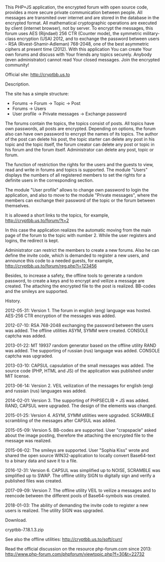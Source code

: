 This PHP+JS application, the encrypted forum with open source code, provides a more secure private communication between people. All messages are transmited over internet and are stored in the database in the encrypted format. All mathematical cryptographic operations are executed by client (internet browser), not by server. To encrypt the messages, this forum uses AES (Rijndael) 256 CTR (Counter mode), the symmetric military-class encryption (USA) 2012, and to exchange the password between users - RSA (Rivest-Shamir-Adleman) 768-2048, one of the best asymmetric ciphers at present time (2012). With this application You can create Your own forums and discuss with Your friends any topics securely. Anybody (even administrator) cannot read Your closed messages. Join the encrypted community!

Official site: http://cryptbb.us.to

Description.

The site has a simple structure:
- Forums &#8594; Forum &#8594; Topic &#8594; Post
- Forums &#8594; Users
- User profile &#8594; Private messages &#8594; Exchange password

The forums contain the topics, the topics consist of posts. All topics have own passwords, all posts are encrypted. Depending on options, the forum also can have own password to encrypt the names of its topics. The author of the post can delete his post, the topic starter can delete any post in his topic and the topic itself, the forum creator can delete any post or topic in his forum and the forum itself. Administrator can delete any post, topic or forum.

The function of restriction the rights for the users and the guests to view, read and write in forums and topics is supported. The module "Users" displays the numbers of all registered members to set the rights for a definite users in the corresponding section.

The module "User profile" allows to change own password to login the application, and also to move to the module "Private messages", where the members can exchange their password of the topic or the forum between themselves.

It is allowed a short links to the topics, for example, http://cryptbb.us.to/forum/?t=2

In this case the application realizes the automatic moving from the main page of the forum to the topic with number 2. While the user registers and logins, the redirect is kept.

Administrator can restrict the members to create a new forums. Also he can define the invite code, which is demanded to register a new users, and announce this code to a needed guests, for example, http://cryptbb.us.to/forum/reg.php?i=123456

Besides, to increase a safety, the offline tools to generate a random password, to create a keys and to encrypt and veilize a message are created. The attaching the encrypted file to the post is realized. BB-codes and the smileys are supported.

History.

2012-05-31: Version 1. The forum in english (eng) language was hosted. AES-256 CTR encryption of the messages was added.

2012-07-10: RSA 768-2048 exchanging the password between the users was added. The offline utilities ASYM, SYMM were created. CONSOLE captcha was added.

2013-01-22: MT 19937 random generator based on the offline utility RAND was added. The supporting of russian (rus) language was added. CONSOLE captcha was upgraded.

2013-03-10: CAPSUL capsulation of the small messages was added. The source code (PHP, HTML and JS) of the application was published under MIT license.

2013-06-14: Version 2. VEIL veilization of the messages for english (eng) and russian (rus) languages was added.

2014-02-01: Version 3. The supporting of PHPSECLIB + JS was added. RAND, CAPSUL were upgraded. The design of the elements was changed.

2015-01-25: Version 4. ASYM, SYMM utilities were upgraded. SCRAMBLE scrambling of the messages after CAPSUL was added.

2015-05-09: Version 5. BB-codes are supported. User "crapspacle" asked about the image posting, therefore the attaching the encrypted file to the message was realized.

2015-06-02: The smileys are supported. User "Sophia Kiss" wrote and shared the open source WIN32-application to locally convert Base64-text to a binary data and save it to a file.

2016-12-31: Version 6. CAPSUL was simplified up to NOISE, SCRAMBLE was simplified up to SWAP. The offline utility SIGN to digitally sign and verify a published files was created.

2017-09-09: Version 7. The offline utility VEIL to veilize a messages and to reencode between the different pools of Base64-symbols was created.

2018-01-03: The ability of demanding the invite code to register a new users is realized. The utility SIGN was upgraded.

Download.

cryptbb-7.18.1.3.zip

See also the offline utilities:
http://cryptbb.us.to/soft/curr/

Read the official discussion on the resource php-forum.com since 2013:
http://www.php-forum.com/phpforum/viewtopic.php?f=30&t=22732
